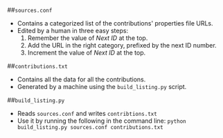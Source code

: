 ##`sources.conf`
* Contains a categorized list of the contributions' properties file URLs.
* Edited by a human in three easy steps:
    1. Remember the value of _Next ID_ at the top.
	1. Add the URL in the right category, prefixed by the next ID number.
	1. Increment the value of _Next ID_ at the top.

##`contributions.txt`
* Contains all the data for all the contributions.
* Generated by a machine using the `build_listing.py` script.

##`build_listing.py`
* Reads `sources.conf` and writes `contribtions.txt`
* Use it by running the following in the command line: `python build_listing.py sources.conf contributions.txt`